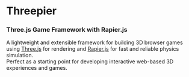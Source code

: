 # Threepier

### Three.js Game Framework with Rapier.js

A lightweight and extensible framework for building 3D browser games using [Three.js](https://threejs.org/) for rendering and [Rapier.js](https://rapier.rs/) for fast and reliable physics simulation.  
Perfect as a starting point for developing interactive web-based 3D experiences and games.
